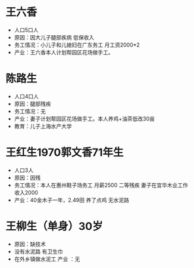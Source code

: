 王六香 
======
+ 人口5口人
+ 原因：因大儿子腿部疾病  低保收入
+ 务工情况：小儿子和儿媳妇在广东务工  月工资2000*2
+ 产业：王六香本人计划帮园区花场做手工。

陈路生
=========
+ 人口4口人
+ 原因：腿部残疾
+ 务工情况：无
+ 产业：妻子计划帮园区花场做手工。本人养鸡+油茶低改30亩
+ 教育：儿子上海水产大学

王红生1970郭文香71年生
=============
+ 人口3人
+ 原因：因残
+ 务工情况：本人在惠州鞋子场务工 月薪2500 二等残疾
			妻子在宜华木业工作收入2000
+ 产业：40金木子一年，2.49田  养了点鸡 无水泥路

王柳生（单身）30岁
============
+ 原因：缺技术
+ 没有水泥路 有卫生巾
+ 在外乡镇做水泥工 
产业 ：无



